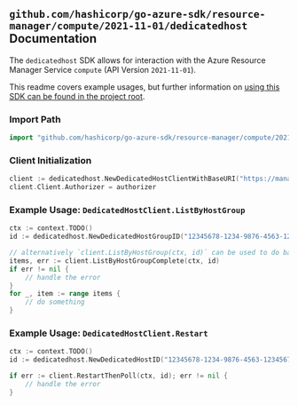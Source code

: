 
## `github.com/hashicorp/go-azure-sdk/resource-manager/compute/2021-11-01/dedicatedhost` Documentation

The `dedicatedhost` SDK allows for interaction with the Azure Resource Manager Service `compute` (API Version `2021-11-01`).

This readme covers example usages, but further information on [using this SDK can be found in the project root](https://github.com/hashicorp/go-azure-sdk/tree/main/docs).

### Import Path

```go
import "github.com/hashicorp/go-azure-sdk/resource-manager/compute/2021-11-01/dedicatedhost"
```


### Client Initialization

```go
client := dedicatedhost.NewDedicatedHostClientWithBaseURI("https://management.azure.com")
client.Client.Authorizer = authorizer
```


### Example Usage: `DedicatedHostClient.ListByHostGroup`

```go
ctx := context.TODO()
id := dedicatedhost.NewDedicatedHostGroupID("12345678-1234-9876-4563-123456789012", "example-resource-group", "hostGroupValue")

// alternatively `client.ListByHostGroup(ctx, id)` can be used to do batched pagination
items, err := client.ListByHostGroupComplete(ctx, id)
if err != nil {
	// handle the error
}
for _, item := range items {
	// do something
}
```


### Example Usage: `DedicatedHostClient.Restart`

```go
ctx := context.TODO()
id := dedicatedhost.NewDedicatedHostID("12345678-1234-9876-4563-123456789012", "example-resource-group", "hostGroupValue", "hostValue")

if err := client.RestartThenPoll(ctx, id); err != nil {
	// handle the error
}
```
